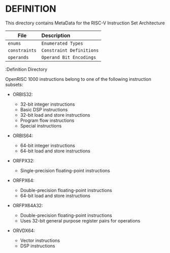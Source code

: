 # DEFINITION

This directory contains MetaData for the RISC-V Instruction Set Architecture

| File                           | Description                             |
|--------------------------------|:----------------------------------------|
| `enums`                        | `Enumerated Types`                      |
| `constraints`                  | `Constraint Definitions`                |
| `operands`                     | `Operand Bit Encodings`                 |

:Definition Directory

OpenRISC 1000 instructions belong to one of the following instruction subsets:

* ORBIS32:
   * 32-bit integer instructions
   * Basic DSP instructions
   * 32-bit load and store instructions
   * Program flow instructions
   * Special instructions

* ORBIS64:
   * 64-bit integer instructions
   * 64-bit load and store instructions

* ORFPX32:
   * Single-precision floating-point instructions

* ORFPX64:
   * Double-precision floating-point instructions
   * 64-bit load and store instructions

* ORFPX64A32:
   * Double-precision floating-point instructions
   * Uses 32-bit general purpose register pairs for operations

* ORVDX64:
   * Vector instructions
   * DSP instructions
